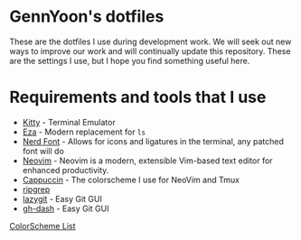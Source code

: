 # GennYoon's dotfiles

These are the dotfiles I use during development work. We will seek out new ways to improve our work and will continually update this repository. These are the settings I use, but I hope you find something useful here.

# Requirements and tools that I use

- <a href="https://sw.kovidgoyal.net/kitty/" target="_blank">Kitty</a> - Terminal Emulator
- <a href="https://github.com/eza-community/eza" target="_blank">Eza</a></a> - Modern replacement for `ls`
- <a href="https://www.nerdfonts.com/" target="_blank">Nerd Font</a> - Allows for icons and ligatures in the terminal, any patched font will do
- <a href="https://formulae.brew.sh/formula/neovim" target="_blank">Neovim</a> - Neovim is a modern, extensible Vim-based text editor for enhanced productivity.
- <a href="https://github.com/catppuccin/nvim" target="_blank">Cappuccin</a> - The colorscheme I use for NeoVim and Tmux
- <a href="https://github.com/BurntSushi/ripgrep" target="_blank">ripgrep</a>
- <a href="https://github.com/jesseduffield/lazygit" target="_blank">lazygit</a> - Easy Git GUI
- <a href="https://github.com/dlvhdr/gh-dash" target="_blank">gh-dash</a> - Easy Git GUI

[ColorScheme List](https://vimcolorschemes.com/i/trending)
